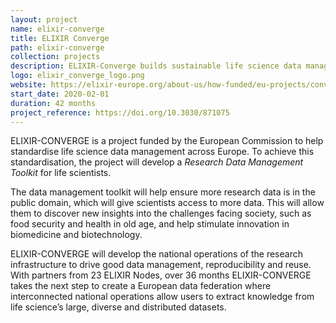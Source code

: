```yaml
---
layout: project
name: elixir-converge
title: ELIXIR Converge
path: elixir-converge
collection: projects
description: ELIXIR-Converge builds sustainable life science data management services
logo: elixir_converge_logo.png
website: https://elixir-europe.org/about-us/how-funded/eu-projects/converge
start_date: 2020-02-01
duration: 42 months
project_reference: https://doi.org/10.3030/871075
---
```


ELIXIR-CONVERGE is a project funded by the European Commission to help standardise life science data management across Europe. 
To achieve this standardisation, the project will develop a _Research Data Management Toolkit_ for life scientists.

The data management toolkit will help ensure more research data is in the public domain, which will give scientists access to more data. 
This will allow them to discover new insights into the challenges facing society, such as food security and health in old age, 
and help stimulate innovation in biomedicine and biotechnology.

ELIXIR-CONVERGE will develop the national operations of the research infrastructure to drive good data management, 
reproducibility and reuse. With partners from 23 ELIXIR Nodes, over 36 months ELIXIR-CONVERGE takes the next step to create a European data federation where interconnected national operations allow users to extract knowledge from life science’s large, 
diverse and distributed datasets.